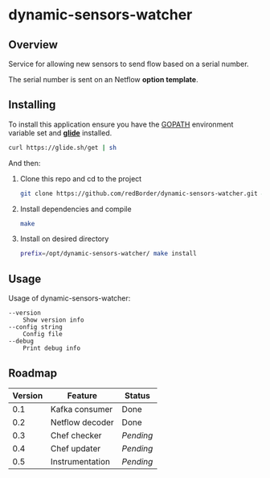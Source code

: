 # dynamic-sensors-watcher

## Overview

Service for allowing new sensors to send flow based on a serial number.

The serial number is sent on an Netflow **option template**.

## Installing

To install this application ensure you have the
[GOPATH](https://golang.org/doc/code.html#GOPATH) environment variable set and
**[glide](https://glide.sh/)** installed.

```bash
curl https://glide.sh/get | sh
```

And then:

1. Clone this repo and cd to the project

    ```bash
    git clone https://github.com/redBorder/dynamic-sensors-watcher.git && cd dynamic-sensors-watcher
    ```
2. Install dependencies and compile

    ```bash
    make
    ```
3. Install on desired directory

    ```bash
    prefix=/opt/dynamic-sensors-watcher/ make install
    ```

## Usage

Usage of dynamic-sensors-watcher:

```
--version
    Show version info
--config string
    Config file
--debug
    Print debug info
```

## Roadmap

| Version  | Feature             | Status    |
|----------|---------------------|-----------|
| 0.1      | Kafka consumer      | Done      |
| 0.2      | Netflow decoder     | Done      |
| 0.3      | Chef checker        | _Pending_ |
| 0.4      | Chef updater        | _Pending_ |
| 0.5      | Instrumentation     | _Pending_ |

